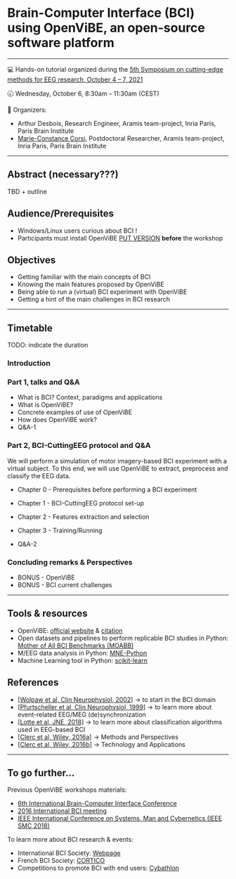 # Brain-Computer Interface (BCI) using OpenViBE, an open-source software platform
---
:computer: Hands-on tutorial organized during the [5th Symposium on cutting-edge methods for EEG research, October 4 – 7, 2021](https://cuttingeeg2021.org)

:clock830: Wednesday, October 6, 8:30am – 11:30am (CEST)

:busts_in_silhouette: Organizers:

* Arthur Desbois, Research Engineer, Aramis team-project, Inria Paris, Paris Brain Institute
* [Marie-Constance Corsi](https://marieconstance-corsi.netlify.app), Postdoctoral Researcher, Aramis team-project, Inria Paris, Paris Brain Institute

---

## Abstract (necessary???)
TBD + outline


## Audience/Prerequisites
* Windows/Linux users curious about BCI !
* Participants must install OpenViBE [PUT VERSION](http://openvibe.inria.fr/downloads/) **before** the workshop

## Objectives
* Getting familiar with the main concepts of BCI
* Knowing the main features proposed by OpenViBE 
* Being able to run a (virtual) BCI experiment with OpenViBE
* Getting a hint of the main challenges in BCI research

---
## Timetable
TODO: indicate the duration

### Introduction

### Part 1, talks and Q&A
* What is BCI? Context, paradigms and applications
* What is OpenViBE? 
* Concrete examples of use of OpenViBE
* How does OpenViBE work?
* Q&A-1

### Part 2, BCI-CuttingEEG protocol and Q&A
We will perform a simulation of motor imagery-based BCI experiment with a virtual subject. To this end, we will use OpenViBE to extract, preprocess and classify the EEG data.

* Chapter 0 - Prerequisites before performing a BCI experiment

* Chapter 1 - BCI-CuttingEEG protocol set-up

* Chapter 2 - Features extraction and selection

* Chapter 3 - Training/Running

* Q&A-2


### Concluding remarks & Perspectives
* BONUS - OpenViBE
* BONUS - BCI current challenges

---
## Tools & resources
* OpenViBE: [official website](http://openvibe.inria.fr) & [citation](https://hal.archives-ouvertes.fr/hal-00477153)
* Open datasets and pipelines to perform replicable BCI studies in Python: [Mother of All BCI Benchmarks (MOABB)](https://github.com/NeuroTechX/moabb)
* M/EEG data analysis in Python: [MNE-Python](https://mne.tools/stable/index.html)
* Machine Learning tool in Python: [scikit-learn](https://scikit-learn.org/stable/)

## References
* [[Wolpaw et al, Clin Neurophysiol, 2002]](http://www.sciencedirect.com/science/article/pii/S1388245702000573) -> to start in the BCI domain
* [[Pfurtscheller et al, Clin Neurophysiol, 1999]](https://www.sciencedirect.com/science/article/abs/pii/S1388245799001418) -> to learn more about event-related EEG/MEG (de)synchronization
* [[Lotte et al, JNE, 2018]](https://iopscience.iop.org/article/10.1088/1741-2552/aab2f2) -> to learn more about classification algorithms used in EEG-based BCI
* [[Clerc et al, Wiley, 2016a]](https://www.wiley.com/en-us/Brain+Computer+Interfaces+1%3A+Methods+and+Perspectives-p-9781848218260) -> Methods and Perspectives
* [[Clerc et al, Wiley, 2016b]](https://www.wiley.com/en-us/Brain+Computer+Interfaces+2%3A+Technology+and+Applications-p-9781848219632) -> Technology and Applications

---
## To go further...
Previous OpenViBE workshops materials:
* [6th International Brain-Computer Interface Conference](http://openvibe.inria.fr/openvibe-workshop-2014-contents/)
* [2016 International BCI meeting](http://openvibe.inria.fr/the-2nd-international-openvibe-workshop-2016-contents/)
* [IEEE International Conference on Systems, Man and Cybernetics (IEEE SMC 2018)](http://openvibe.inria.fr/openvibe-workshop-2018/)


To learn more about BCI research & events:
* International BCI Society: [Webpage](http://bcisociety.org/)
* French BCI Society: [CORTICO](https://www.cortico.fr/)
* Competitions to promote BCI with end users: [Cybathlon](https://www.youtube.com/watch?v=5jGcNbQhbg8)
